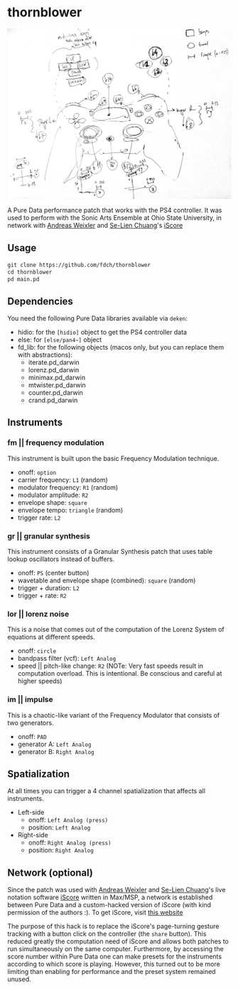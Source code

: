 # thornblower

![ps4-guide](https://raw.githubusercontent.com/fdch/thornblower/master/img/ps4-guide.jpg)

A Pure Data performance patch that works with the PS4 controller. It was used to perform with the Sonic Arts Ensemble at Ohio State University, in network with [Andreas Weixler](http://avant.mur.at/) and [Se-Lien Chuang](http://avant.mur.at/chuang/index.html)'s [iScore](http://avant.mur.at/research/iScore/index.html)

## Usage

```
git clone https://github.com/fdch/thornblower
cd thornblower
pd main.pd
```

## Dependencies

You need the following Pure Data libraries available via `deken`:
- hidio: for the `[hidio]` object to get the PS4 controller data
- else: for `[else/pan4~]` object
- fd_lib: for the following objects (macos only, but you can replace them with abstractions): 
    - iterate.pd_darwin
    - lorenz.pd_darwin
    - minimax.pd_darwin
    - mtwister.pd_darwin
    - counter.pd_darwin
    - crand.pd_darwin

## Instruments

### fm || frequency modulation

This instrument is built upon the basic Frequency Modulation technique.

- onoff: `option`
- carrier frequency: `L1` (random)
- modulator frequency: `R1` (random)
- modulator amplitude: `R2`
- envelope shape: `square`
- envelope tempo: `triangle` (random)
- trigger rate: `L2`

### gr || granular synthesis

This instrument consists of a Granular Synthesis patch that uses table lookup oscillators instead of buffers.

- onoff: `PS` (center button)
- wavetable and envelope shape (combined): `square` (random)
- trigger + duration: `L2`
- trigger + rate: `R2`

### lor || lorenz noise

This is a noise that comes out of the computation of the Lorenz System of equations at different speeds.

- onoff: `circle`
- bandpass filter (vcf): `Left Analog`
- speed || pitch-like change: `R2` (NOTe: Very fast speeds result in computation overload. This is intentional. Be conscious and careful at higher speeds)

### im || impulse

This is a chaotic-like variant of the Frequency Modulator that consists of two generators.

- onoff: `PAD`
- generator A: `Left Analog`
- generator B: `Right Analog`

## Spatialization

At all times you can trigger a 4 channel spatialization that affects all instruments.

- Left-side
    - onoff: `Left Analog (press)`
    - position: `Left Analog`
- Right-side 
    - onoff: `Right Analog (press)`
    - position: `Right Analog`

## Network (optional)

Since the patch was used with [Andreas Weixler](http://avant.mur.at/) and [Se-Lien Chuang](http://avant.mur.at/chuang/index.html)'s live notation software [iScore](http://avant.mur.at/research/iScore/index.html) written in Max/MSP, a network is established between Pure Data and a custom-hacked version of iScore (with kind permission of the authors :). To get iScore, visit [this website](http://avant.mur.at/research/iScore/index.html)

The purpose of this hack is to replace the iScore's page-turning gesture tracking with a button click on the controller (the `share` button). This reduced greatly the computation need of iScore and allows both patches to run simultaneously on the same computer. Furthermore, by accessing the score number within Pure Data one can make presets for the instruments according to which score is playing. However, this turned out to be more limiting than enabling for performance and the preset system remained unused.


